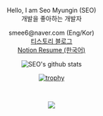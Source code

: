 <div align="center">
  
<p align="center">
Hello, I am Seo Myungin (SEO)<br>
개발을 좋아하는 개발자
</p>
<p align="center">
smee6@naver.com (Eng/Kor)<br>
<a href="https://codegosu.tistory.com/">티스토리 블로그</a><br>
<a href="https://seo93.notion.site/697852d68b4c4075ab49e20333d4df60"> Notion Resume (한국어)</a>
</p>

  
![SEO's github stats](https://github-readme-stats.vercel.app/api?username=smee6&show_icons=true)
  
  
[![trophy](https://github-profile-trophy.vercel.app/?username=smee6&row=1&column=10)](https://github.com/ryo-ma/github-profile-trophy)
  

<br>
  
<a href="http://instagram.com/seomyungin" target="_blank"><img src="https://img.shields.io/badge/seomyungin-E4405F?style=flat-square&logo=Instagram&logoColor=white"/></a>

</div>
